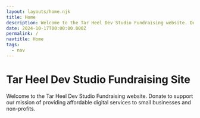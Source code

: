 ```yaml
---
layout: layouts/home.njk
title: Home
description: Welcome to the Tar Heel Dev Studio Fundraising website. Donate to support our mission of providing affordable digital services to small businesses and non-profits.
date: 2024-10-17T00:00:00.000Z
permalink: /
navtitle: Home
tags:
  - nav
---
```


<h1>Tar Heel Dev Studio Fundraising Site</h1>

Welcome to the Tar Heel Dev Studio Fundraising website. Donate to support our mission of providing affordable digital services to small businesses and non-profits.</i>

